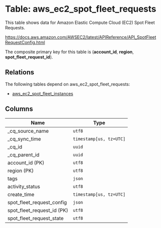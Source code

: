 # Table: aws_ec2_spot_fleet_requests

This table shows data for Amazon Elastic Compute Cloud (EC2) Spot Fleet Requests.

https://docs.aws.amazon.com/AWSEC2/latest/APIReference/API_SpotFleetRequestConfig.html

The composite primary key for this table is (**account_id**, **region**, **spot_fleet_request_id**).

## Relations

The following tables depend on aws_ec2_spot_fleet_requests:
  - [aws_ec2_spot_fleet_instances](aws_ec2_spot_fleet_instances)

## Columns

| Name          | Type          |
| ------------- | ------------- |
|_cq_source_name|`utf8`|
|_cq_sync_time|`timestamp[us, tz=UTC]`|
|_cq_id|`uuid`|
|_cq_parent_id|`uuid`|
|account_id (PK)|`utf8`|
|region (PK)|`utf8`|
|tags|`json`|
|activity_status|`utf8`|
|create_time|`timestamp[us, tz=UTC]`|
|spot_fleet_request_config|`json`|
|spot_fleet_request_id (PK)|`utf8`|
|spot_fleet_request_state|`utf8`|